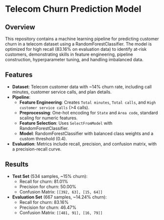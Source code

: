 # Telecom Churn Prediction Model

## Overview
This repository contains a machine learning pipeline for predicting customer churn in a telecom dataset using a RandomForestClassifier. The model is optimized for high recall (83.16% on evaluation data) to identify at-risk customers, demonstrating skills in feature engineering, pipeline construction, hyperparameter tuning, and handling imbalanced data.

## Features
- **Dataset**: Telecom customer data with ~14% churn rate, including call minutes, customer service calls, and plan details.
- **Pipeline**:
  - **Feature Engineering**: Creates `Total minutes`, `Total calls`, and `High customer service calls` (>4 calls).
  - **Preprocessing**: One-hot encoding for `State` and `Area code`, standard scaling for numeric features.
  - **Feature Selection**: Uses `SelectFromModel` with RandomForestClassifier.
  - **Model**: RandomForestClassifier with balanced class weights and a custom threshold (0.4).
- **Evaluation**: Metrics include recall, precision, and confusion matrix, with a precision-recall curve.

## Results
- **Test Set** (534 samples, ~15% churn):
  - Recall for churn: 81.01%
  - Precision for churn: 50.00%
  - Confusion Matrix: `[[392, 63], [15, 64]]`
- **Evaluation Set** (667 samples, ~14.24% churn):
  - Recall for churn: 83.16%
  - Precision for churn: 46.47%
  - Confusion Matrix: `[[481, 91], [16, 79]]`

